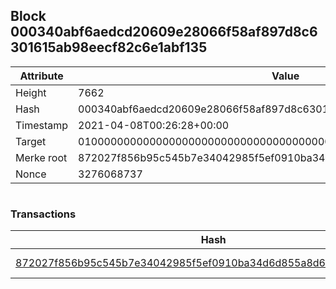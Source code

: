 ## Block 000340abf6aedcd20609e28066f58af897d8c6301615ab98eecf82c6e1abf135

Attribute | Value
--- | ---
Height | 7662
Hash | 000340abf6aedcd20609e28066f58af897d8c6301615ab98eecf82c6e1abf135
Timestamp | 2021-04-08T00:26:28+00:00
Target | 0100000000000000000000000000000000000000000000000000000000000000
Merke root | 872027f856b95c545b7e34042985f5ef0910ba34d6d855a8d6e05923d07676fa
Nonce | 3276068737

```

```

### Transactions

Hash | Amount
--- | ---
[872027f856b95c545b7e34042985f5ef0910ba34d6d855a8d6e05923d07676fa](872027f856b95c545b7e34042985f5ef0910ba34d6d855a8d6e05923d07676fa.md) | 10.00000000 SKEPTI 
